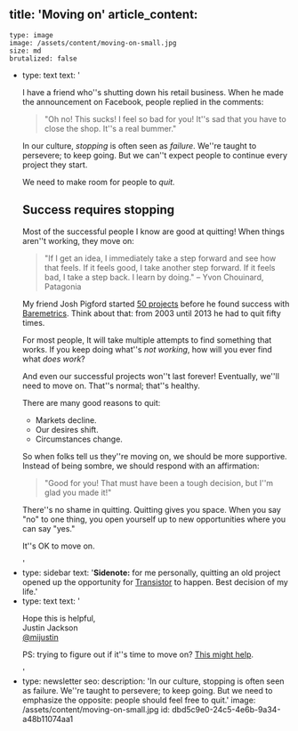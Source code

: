 title: 'Moving on'
article_content:
  -
    type: image
    image: /assets/content/moving-on-small.jpg
    size: md
    brutalized: false
  -
    type: text
    text: '<p>I have a friend who''s shutting down his retail business. When he made the announcement on Facebook, people replied in the comments:</p><blockquote><p>"Oh no! This sucks! I feel so bad for you! It''s sad that you have to close the shop. It''s a real bummer."</p></blockquote><p>In our culture,  <i>stopping</i> is often seen as <i>failure</i>. We''re taught to persevere; to keep going. But we can''t expect people to continue every project they start.</p><p>We need to make room for people to&nbsp;<i>quit.</i></p><h2>Success requires stopping</h2><p>Most of the successful people I know are good at quitting! When things aren''t working, they move on:</p><blockquote><p>"If I get an idea, I immediately take a step forward and see how that feels. If it feels good, I take another step forward. If it feels bad, I take a step back. I learn by doing." – Yvon Chouinard, Patagonia</p></blockquote><p>My friend Josh Pigford started <a href="https://joshpigford.com/projects" target="_blank" rel="noopener noreferrer">50 projects</a> before he found success with <a href="https://baremetrics.com/" target="_blank" rel="noopener noreferrer">Baremetrics</a>. Think about that: from 2003 until 2013 he had to quit fifty times.</p><p>For most people, It will take multiple attempts to find something that works. If you keep doing what''s <i>not working</i>, how will you ever find what <i>does work</i>?&nbsp;</p><p>And even our successful projects won''t last forever! Eventually, we''ll need to move on. That''s normal; that''s healthy.</p><p>There are many good reasons to quit:</p><ul><li>Markets decline.</li><li>Our desires shift.</li><li>Circumstances change. </li></ul><p>So when folks tell us they''re moving on, we should be more supportive. Instead of being sombre, we should respond with an affirmation:</p><blockquote><p>"Good for you! That must have been a tough decision, but I''m glad you made it!"</p></blockquote><p>There''s no shame in quitting. Quitting gives you space. When you say "no" to one thing, you open yourself up to new opportunities where you can say "yes."</p><p>It''s OK to move on.</p>'
  -
    type: sidebar
    text: '**Sidenote:** for me personally, quitting an old project opened up the opportunity for [Transistor](https://transistor.fm/?via=justin) to happen. Best decision of my life.'
  -
    type: text
    text: '<p>Hope this is helpful,<br>Justin Jackson<br><a href="https://twitter.com/mijustin">@mijustin</a></p><p>PS: trying to figure out if it''s time to move on? <a href="https://justinjackson.ca/giveup">This might help</a>.</p>'
  -
    type: newsletter
seo:
  description: 'In our culture, stopping is often seen as failure. We''re taught to persevere; to keep going. But we need to emphasize the opposite: people should feel free to quit.'
  image: /assets/content/moving-on-small.jpg
id: dbd5c9e0-24c5-4e6b-9a34-a48b11074aa1
